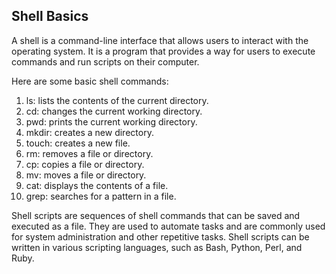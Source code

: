 ## Shell Basics
A shell is a command-line interface that allows users to interact with the operating system. It is a program that provides a way for users to execute commands and run scripts on their computer.

Here are some basic shell commands:

1. ls: lists the contents of the current directory.
2. cd: changes the current working directory.
3. pwd: prints the current working directory.
4. mkdir: creates a new directory.
5. touch: creates a new file.
6. rm: removes a file or directory.
7. cp: copies a file or directory.
8. mv: moves a file or directory.
9. cat: displays the contents of a file.
10. grep: searches for a pattern in a file.

Shell scripts are sequences of shell commands that can be saved and executed as a file. They are used to automate tasks and are commonly used for system administration and other repetitive tasks. Shell scripts can be written in various scripting languages, such as Bash, Python, Perl, and Ruby.
